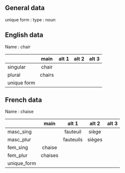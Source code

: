 ## General data

unique form :
type : noun

## English data

Name : chair

|             |  main  | alt 1 | alt 2 | alt 3 |
| :---------- | :----: | :---: | :---: | ----- |
| singular    | chair  |       |       |       |
| plural      | chairs |       |       |       |
| unique form |        |       |       |       |

## French data

Name : chaise

|             |  main   |   alt 1   | alt 2  | alt 3 |
| :---------- | :-----: | :-------: | :----: | :---: |
| masc_sing   |         | fauteuil  | siège  |       |
| masc_plur   |         | fauteuils | sièges |       |
| fem_sing    | chaise  |           |        |       |
| fem_plur    | chaises |           |        |       |
| unique_form |         |           |        |       |


